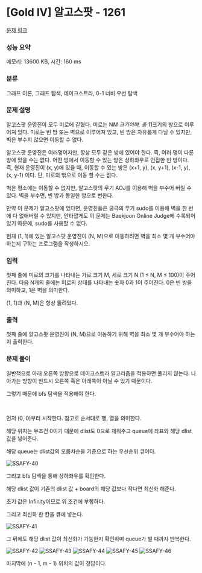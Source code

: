 # [Gold Ⅳ] 알고스팟 - 1261

[문제 링크](https://www.acmicpc.net/problem/1261) 

### 성능 요약

메모리: 13600 KB, 시간: 160 ms

### 분류

그래프 이론, 그래프 탐색, 데이크스트라, 0-1 너비 우선 탐색

### 문제 설명

알고스팟 운영진이 모두 미로에 갇혔다. 미로는 N*M 크기이며, 총 1*1크기의 방으로 이루어져 있다. 미로는 빈 방 또는 벽으로 이루어져 있고, 빈 방은 자유롭게 다닐 수 있지만, 벽은 부수지 않으면 이동할 수 없다.

알고스팟 운영진은 여러명이지만, 항상 모두 같은 방에 있어야 한다. 즉, 여러 명이 다른 방에 있을 수는 없다. 어떤 방에서 이동할 수 있는 방은 상하좌우로 인접한 빈 방이다. 즉, 현재 운영진이 (x, y)에 있을 때, 이동할 수 있는 방은 (x+1, y), (x, y+1), (x-1, y), (x, y-1) 이다. 단, 미로의 밖으로 이동 할 수는 없다.

벽은 평소에는 이동할 수 없지만, 알고스팟의 무기 AOJ를 이용해 벽을 부수어 버릴 수 있다. 벽을 부수면, 빈 방과 동일한 방으로 변한다.

만약 이 문제가 알고스팟에 있다면, 운영진들은 궁극의 무기 sudo를 이용해 벽을 한 번에 다 없애버릴 수 있지만, 안타깝게도 이 문제는 Baekjoon Online Judge에 수록되어 있기 때문에, sudo를 사용할 수 없다.

현재 (1, 1)에 있는 알고스팟 운영진이 (N, M)으로 이동하려면 벽을 최소 몇 개 부수어야 하는지 구하는 프로그램을 작성하시오.

### 입력 

첫째 줄에 미로의 크기를 나타내는 가로 크기 M, 세로 크기 N (1 ≤ N, M ≤ 100)이 주어진다. 다음 N개의 줄에는 미로의 상태를 나타내는 숫자 0과 1이 주어진다. 0은 빈 방을 의미하고, 1은 벽을 의미한다.

(1, 1)과 (N, M)은 항상 뚫려있다.

### 출력 

첫째 줄에 알고스팟 운영진이 (N, M)으로 이동하기 위해 벽을 최소 몇 개 부수어야 하는지 출력한다.

### 문제 풀이

일반적으로 아래 오른쪽 방향으로 데이크스트라 알고리즘을 적용하면 풀리지 않는다. 나아가는 방향이 반드시 오른쪽 혹은 아래쪽이 아닐 수 있기 때문이다.

그렇기 때문에 bfs 탐색을 적용해야 한다.

<br/>

먼저 (0, 0)부터 시작한다. 참고로 순서대로 행, 열을 의미한다.

해당 위치는 무조건 0이기 때문에 dlist도 0으로 채워주고 queue에 좌표와 해당 dlist 값을 넣어준다.

해당 queue는 dlist값의 오름차순을 기준으로 하는 우선순위 큐이다.

![SSAFY-40](https://user-images.githubusercontent.com/88186460/224488238-dc1b05eb-9fde-40da-a738-6e48e18ef5f0.jpg)

그리고 bfs 탐색을 통해 상하좌우를 확인한다. 

해당 dlist 값이 기존의 dlist 값 + board의 해당 값보다 작다면 최신화 해준다.

초기 값은 Infinity이므로 위 조건에 부합하다.

그리고 최신화 한 칸을 큐에 넣는다.

![SSAFY-41](https://user-images.githubusercontent.com/88186460/224488369-7134e567-ba1f-4f79-bbf9-95a885e7abd6.jpg)

그 뒤에도 해당 dlist 값이 최신화가 가능한지 확인하며 queue가 빌 때까지 반복한다.


![SSAFY-42](https://user-images.githubusercontent.com/88186460/224488424-21e95eb8-97da-4426-938b-f338e75ca5ee.jpg)
![SSAFY-43](https://user-images.githubusercontent.com/88186460/224488427-d4924727-30f7-4243-9a28-c7862e36bce7.jpg)
![SSAFY-44](https://user-images.githubusercontent.com/88186460/224488428-0257e50b-2a1a-4a36-b53c-5dbca375c639.jpg)
![SSAFY-45](https://user-images.githubusercontent.com/88186460/224488429-bda9bbd8-b15a-44b6-a2c1-127bf51646ad.jpg)
![SSAFY-46](https://user-images.githubusercontent.com/88186460/224488430-2462d2a8-7848-4023-a811-78f8129eaed1.jpg)


마지막에 (n - 1, m - 1) 위치의 값이 정답이다.
